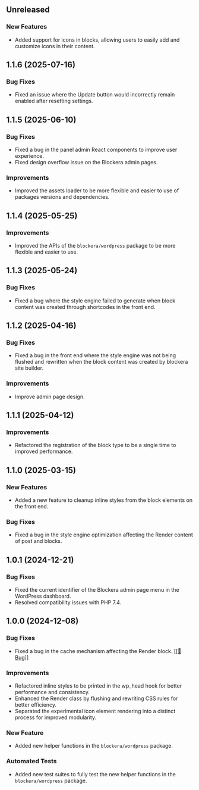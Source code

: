 ## Unreleased

### New Features
- Added support for icons in blocks, allowing users to easily add and customize icons in their content.

## 1.1.6 (2025-07-16)

### Bug Fixes
- Fixed an issue where the Update button would incorrectly remain enabled after resetting settings.

## 1.1.5 (2025-06-10)

### Bug Fixes
- Fixed a bug in the panel admin React components to improve user experience.
- Fixed design overflow issue on the Blockera admin pages.

### Improvements
- Improved the assets loader to be more flexible and easier to use of packages versions and dependencies.

## 1.1.4 (2025-05-25)

### Improvements
- Improved the APIs of the `blockera/wordpress` package to be more flexible and easier to use.

## 1.1.3 (2025-05-24)

### Bug Fixes
- Fixed a bug where the style engine failed to generate when block content was created through shortcodes in the front end.

## 1.1.2 (2025-04-16)

### Bug Fixes
- Fixed a bug in the front end where the style engine was not being flushed and rewritten when the block content was created by blockera site builder.

### Improvements
- Improve admin page design.

## 1.1.1 (2025-04-12)

### Improvements
- Refactored the registration of the block type to be a single time to improved performance.

## 1.1.0 (2025-03-15)

### New Features
- Added a new feature to cleanup inline styles from the block elements on the front end.

### Bug Fixes
- Fixed a bug in the style engine optimization affecting the Render content of post and blocks.

## 1.0.1 (2024-12-21)

### Bug Fixes
- Fixed the current identifier of the Blockera admin page menu in the WordPress dashboard.
- Resolved compatibility issues with PHP 7.4.

## 1.0.0 (2024-12-08)

### Bug Fixes

- Fixed a bug in the cache mechanism affecting the Render block. [[[🔗 Bug]](https://community.blockera.ai/changelog-9l8hbrv0/post/version-1-0---in-development-oz0Mrh3r3JN0QDO)]

### Improvements

- Refactored inline styles to be printed in the wp_head hook for better performance and consistency.
- Enhanced the Render class by flushing and rewriting CSS rules for better efficiency.
- Separated the experimental icon element rendering into a distinct process for improved modularity.

### New Feature

- Added new helper functions in the `blockera/wordpress` package.

### Automated Tests

- Added new test suites to fully test the new helper functions in the `blockera/wordpress` package.
 